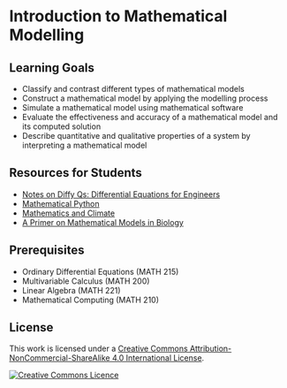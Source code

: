 # Introduction to Mathematical Modelling

## Learning Goals

* Classify and contrast different types of mathematical models
* Construct a mathematical model by applying the modelling process
* Simulate a mathematical model using mathematical software
* Evaluate the effectiveness and accuracy of a mathematical model and its computed solution
* Describe quantitative and qualitative properties of a system by interpreting a mathematical model

## Resources for Students

* [Notes on Diffy Qs: Differential Equations for Engineers](https://www.jirka.org/diffyqs/html/diffyqs.html)
* [Mathematical Python](https://patrickwalls.github.io/mathematicalpython)
* [Mathematics and Climate](https://epubs.siam.org/doi/book/10.1137/1.9781611972610)
* [A Primer on Mathematical Models in Biology](https://epubs.siam.org/doi/book/10.1137/1.9781611972504)

## Prerequisites

* Ordinary Differential Equations (MATH 215)
* Multivariable Calculus (MATH 200)
* Linear Algebra (MATH 221)
* Mathematical Computing (MATH 210)

## License

This work is licensed under a <a rel="license" href="http://creativecommons.org/licenses/by-nc-sa/4.0/">Creative Commons Attribution-NonCommercial-ShareAlike 4.0 International License</a>.

<a rel="license" href="http://creativecommons.org/licenses/by-nc-sa/4.0/"><img alt="Creative Commons Licence" style="border-width:0" src="https://i.creativecommons.org/l/by-nc-sa/4.0/88x31.png" /></a>